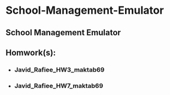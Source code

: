 # School-Management-Emulator

## School Management Emulator

## Homwork(s):

- ### Javid_Rafiee_HW3_maktab69

- ### Javid_Rafiee_HW7_maktab69
